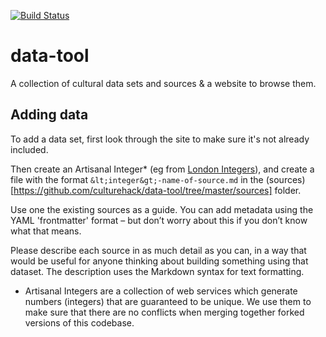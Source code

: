 [![Build Status](https://travis-ci.org/culturehack/data-tool.png?branch=master)](https://travis-ci.org/culturehack/data-tool)

data-tool
=========

A collection of cultural data sets and sources &amp; a website to browse them.


## Adding data

To add a data set, first look through the site to make sure it's not already included.

Then create an Artisanal Integer* (eg from [London Integers](http://www.londonintegers.com)), and create a file with the format `&lt;integer&gt;-name-of-source.md` in the (sources)[https://github.com/culturehack/data-tool/tree/master/sources] folder.

Use one the existing sources as a guide. You can add metadata using the YAML 'frontmatter' format – but don’t worry about this if you don’t know what that means.

Please describe each source in as much detail as you can, in a way that would be useful for anyone thinking about building something using that dataset. The description uses the Markdown syntax for text formatting.

* Artisanal Integers are a collection of web services which generate numbers (integers) that are guaranteed to be unique. We use them to make sure that there are no conflicts when merging together forked versions of this codebase.
